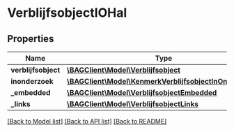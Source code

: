# VerblijfsobjectIOHal

## Properties
Name | Type | Description | Notes
------------ | ------------- | ------------- | -------------
**verblijfsobject** | [**\BAGClient\Model\Verblijfsobject**](Verblijfsobject.md) |  | 
**inonderzoek** | [**\BAGClient\Model\KenmerkVerblijfsobjectInOnderzoek[]**](KenmerkVerblijfsobjectInOnderzoek.md) |  | [optional] 
**_embedded** | [**\BAGClient\Model\VerblijfsobjectEmbedded**](VerblijfsobjectEmbedded.md) |  | [optional] 
**_links** | [**\BAGClient\Model\VerblijfsobjectLinks**](VerblijfsobjectLinks.md) |  | [optional] 

[[Back to Model list]](../../README.md#documentation-for-models) [[Back to API list]](../../README.md#documentation-for-api-endpoints) [[Back to README]](../../README.md)

